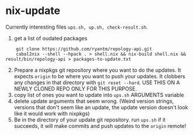 # nix-update

Currently interesting files `ups.sh, up.sh, check-result.sh`.

1. get a list of oudated packages

```
    git clone https://github.com/ryantm/repology-api.git
    cabal2nix --shell --hpack . > shell.nix && nix-build shell.nix && result/bin/repology-api > packages-to-update.txt
```
2. Prepare a nixpkgs git repository where you want to do the updates. It expects `origin` to be where you want to push your updates. It clobbers any changes in that directory with `git reset --hard`. USE THIS ON A NEWLY CLONED REPO ONLY FOR THIS PURPOSE.
3. copy list of ones you want to update into `ups.sh` ARGUMENTS variable
4. delete update arguments that seem wrong. (Weird version strings, versions that don't seem like an update, the update version doesn't look like it would work with nixpkgs)
5. Be in the directory of your update git repository. run `ups.sh` if it succeeds, it will make commits and push updates to the `origin` remote!
